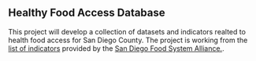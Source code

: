 ## Healthy Food Access Database

This project will develop a collection of datasets and indicators realted to health food access for San Diego County. The project is working from the [list of indicators](https://docs.google.com/spreadsheets/d/1h3NaVsVUVcSN6O80cviOdsSxAnMd81KXb8B414JEi3U/edit?usp=sharing) provided by the [San Diego Food System Alliance.](http://www.sdfsa.org/).
